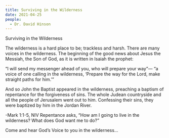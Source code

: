 ```yaml
---
title: Surviving in the Wilderness
date: 2021-04-25
people:
  - Dr. David Hinson
---
```


Surviving in the Wilderness

The wilderness is a hard place to be; trackless and harsh.
There are many voices in the wilderness.
The beginning of the good news about Jesus the Messiah, the Son of God, as it is written in Isaiah the prophet:

“I will send my messenger ahead of you, who will prepare your way”—
“a voice of one calling in the wilderness, ‘Prepare the way for the Lord, make straight paths for him.’”

And so John the Baptist appeared in the wilderness, preaching a baptism of repentance for the forgiveness of sins. The whole Judean countryside and all the people of Jerusalem went out to him. Confessing their sins, they were baptized by him in the Jordan River.

-Mark 1:1-5, NIV
Repentance asks, “How am I going to live in the wilderness? What does God want me to do?”

Come and hear God’s Voice to you in the wilderness…
